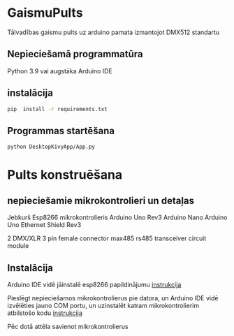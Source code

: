 # GaismuPults
Tālvadības gaismu pults uz arduino pamata izmantojot DMX512 standartu

## Nepieciešamā programmatūra
Python 3.9 vai augstāka
Arduino IDE

## instalācija
```bash
pip  install -r requirements.txt
```
## Programmas startēšana
```bash
python DesktopKivyApp/App.py
```
# Pults konstruēšana
## nepieciešamie mikrokontrolieri un detaļas
Jebkurš Esp8266 mikrokontrolieris
Arduino Uno Rev3
Arduino Nano
Arduino Uno Ethernet Shield Rev3

2 DMX/XLR 3 pin female connector
max485 rs485 transceiver circuit module

## Instalācija
Arduino IDE vidē jāinstalē esp8266 papildinājumu
[instrukcija](https://randomnerdtutorials.com/how-to-install-esp8266-board-arduino-ide/)

Pieslēgt nepieciešamos mikrokontrolierus pie datora, un Arduino IDE vidē izvēlēties jauno COM portu, un uzinstalēt katram mikrokontrolierim atbilstošo kodu
[instrukcija](https://support.arduino.cc/hc/en-us/articles/4733418441116-Upload-a-sketch-in-Arduino-IDE)

Pēc dotā attēla savienot mikrokontrolierus 




